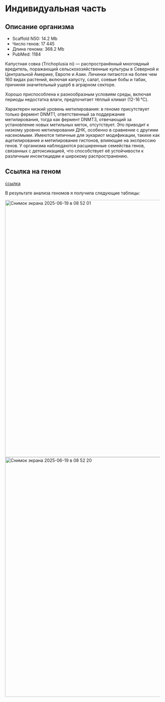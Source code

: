 # Индивидуальная часть

## Описание организма

- Scaffold N50: 14.2 Mb
- Число генов: 17 445
- Длина генома: 368.2 Mb
- PubMed: 1184


Капустная совка (Trichoplusia ni) — распространённый многоядный вредитель, поражающий сельскохозяйственные культуры в Северной и Центральной Америке, Европе и Азии. Личинки питаются на более чем 160 видах растений, включая капусту, салат, соевые бобы и табак, причиняя значительный ущерб в аграрном секторе.

Хорошо приспособлена к разнообразным условиям среды, включая периоды недостатка влаги, предпочитает тёплый климат (12-16 °C).

Характерен низкий уровень метилирования: в геноме присутствует только фермент DNMT1, ответственный за поддержание метилирования, тогда как фермент DNMT3, отвечающий за установление новых метильных меток, отсутствует. Это приводит к низкому уровню метилирования ДНК, особенно в сравнение с другими насекомыми. Имеются типичные для эукариот модификации, такихе как ацетилирование и метилирование гистонов, влияющие на экспрессию генов.
У организма наблюдаются расширенные семейства генов, связанных с детоксикацией, что способствует её устойчивости к различным инсектицидам и широкому распространению.

## Ссылка на геном

[ссылка](https://ftp.ncbi.nlm.nih.gov/genomes/all/GCF/003/590/095/GCF_003590095.1_tn1/)

В результате анализа геномов я получила следующие таблицы:



<img width="836" alt="Снимок экрана 2025-06-19 в 08 52 01" src="https://github.com/user-attachments/assets/532d9c9d-0417-4398-8973-d62aabb0d265" />

<img width="779" alt="Снимок экрана 2025-06-19 в 08 52 20" src="https://github.com/user-attachments/assets/84cd1474-a6f4-403d-884d-3d7238459fc8" />

